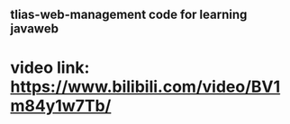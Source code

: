 ## tlias-web-management code for learning javaweb
# video link: https://www.bilibili.com/video/BV1m84y1w7Tb/
